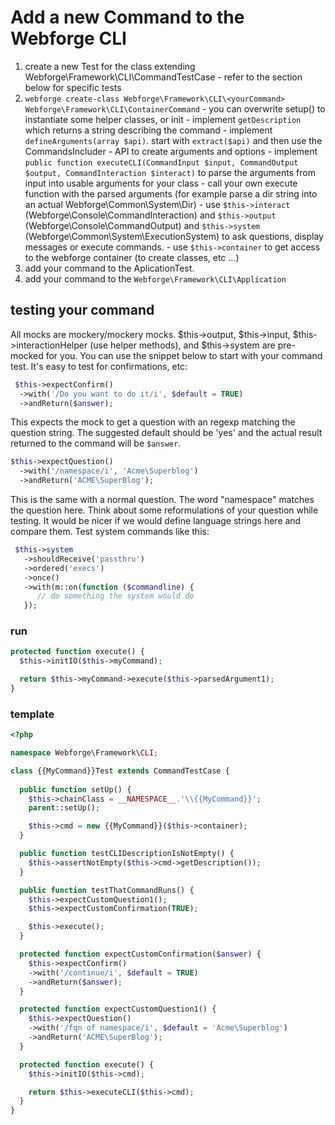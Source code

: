# Add a new Command to the Webforge CLI

  
  1. create a new Test for the class extending Webforge\Framework\CLI\CommandTestCase
    - refer to the section below for specific tests
  1. `webforge create-class Webforge\Framework\CLI\<yourCommand> Webforge\Framework\CLI\ContainerCommand`
    - you can overwrite setup() to instantiate some helper classes, or init
    - implement `getDescription` which returns a string describing the command
    - implement `defineArguments(array $api)`. start with `extract($api)` and then use the CommandsIncluder - API to create arguments and options
    - implement `public function executeCLI(CommandInput $input, CommandOutput $output, CommandInteraction $interact)` to parse the arguments from input into usable arguments for your class
    - call your own execute function with the parsed arguments (for example parse a dir string into an actual Webforge\Common\System\Dir)
    - use `$this->interact` (Webforge\Console\CommandInteraction) and `$this->output` (Webforge\Console\CommandOutput) and `$this->system` (Webforge\Common\System\ExecutionSystem) to ask questions, display messages or execute commands.
    - use `$this->container` to get access to the webforge container (to create classes, etc ...)
  2. add your command to the AplicationTest.
  2. add your command to the `Webforge\Framework\CLI\Application`


## testing your command

All mocks are mockery/mockery mocks. $this->output, $this->input, $this->interactionHelper (use helper methods), and $this->system are pre-mocked for you. You can use the snippet below to start with your command test.
It's easy to test for confirmations, etc:


```php
 $this->expectConfirm()
  ->with('/Do you want to do it/i', $default = TRUE)
  ->andReturn($answer);
```

This expects the mock to get a question with an regexp matching the question string. The suggested default should be 'yes' and the actual result returned to the command will be `$answer`.

```php
$this->expectQuestion()
  ->with('/namespace/i', 'Acme\Superblog')
  ->andReturn('ACME\SuperBlog');
```

This is the same with a normal question. The word "namespace" matches the question here. Think about some reformulations of your question while testing. It would be nicer if we would define language strings here and compare them.
Test system commands like this:

```php
 $this->system
   ->shouldReceive('passthru')
   ->ordered('execs')
   ->once()
   ->with(m::on(function ($commandline) {
      // do something the system would do
   });
```

### run

```php
protected function execute() {
  $this->initIO($this->myCommand);

  return $this->myCommand->execute($this->parsedArgument1);
}
```

### template
```php
<?php

namespace Webforge\Framework\CLI;

class {{MyCommand}}Test extends CommandTestCase {
  
  public function setUp() {
    $this->chainClass = __NAMESPACE__.'\\{{MyCommand}}';
    parent::setUp();

    $this->cmd = new {{MyCommand}}($this->container);
  }

  public function testCLIDescriptionIsNotEmpty() {
    $this->assertNotEmpty($this->cmd->getDescription());
  }

  public function testThatCommandRuns() {
    $this->expectCustomQuestion1();
    $this->expectCustomConfirmation(TRUE);

    $this->execute();
  }

  protected function expectCustomConfirmation($answer) {
    $this->expectConfirm()
    ->with('/continue/i', $default = TRUE)
    ->andReturn($answer);
  }

  protected function expectCustomQuestion1() {
    $this->expectQuestion()
    ->with('/fqn of namespace/i', $default = 'Acme\Superblog')
    ->andReturn('ACME\SuperBlog');
  }

  protected function execute() {
    $this->initIO($this->cmd);

    return $this->executeCLI($this->cmd);
  }
}
```
